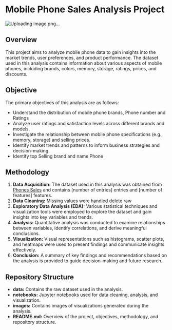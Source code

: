 # Mobile Phone Sales Analysis Project

![Uploading image.png…]()


## Overview
This project aims to analyze mobile phone data to gain insights into the market trends, user preferences, and product performance. The dataset used in this analysis contains information about various aspects of mobile phones, including brands, colors, memory, storage, ratings, prices, and discounts.

## Objective
The primary objectives of this analysis are as follows:
- Understand the distribution of mobile phone brands, Phone number and Ratings
- Analyze user ratings and satisfaction levels across different brands and models.
- Investigate the relationship between mobile phone specifications (e.g., memory, storage) and selling prices.
- Identify market trends and patterns to inform business strategies and decision-making.
- Identify top Selling brand and name Phone

## Methodology
1. **Data Acquisition:** The dataset used in this analysis was obtained from [Phones Sales]([link_to_dataset](https://www.kaggle.com/datasets/yaminh/smartphone-sale-dataset/data)) and contains [number of entries] entries and [number of features] features.
2. **Data Cleaning:** Missing values were handled delete raw
3. **Exploratory Data Analysis (EDA):** Various statistical techniques and visualization tools were employed to explore the dataset and gain insights into key variables and trends.
4. **Analysis:** Quantitative analysis was conducted to examine relationships between variables, identify correlations, and derive meaningful conclusions.
5. **Visualization:** Visual representations such as histograms, scatter plots, and heatmaps were used to present findings and communicate insights effectively.
6. **Conclusion:** A summary of key findings and recommendations based on the analysis is provided to guide decision-making and future research.

## Repository Structure
- **data:** Contains the raw dataset used in the analysis.
- **notebooks:** Jupyter notebooks used for data cleaning, analysis, and visualization.
- **images:** Contains images of visualizations generated during the analysis.
- **README.md:** Overview of the project, objectives, methodology, and repository structure.
